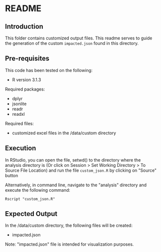 README
======

Introduction
------------
This folder contains customized output files. This readme serves to guide the generation of the custom `impacted.json` found in this directory.

Pre-requisites
--------------
This code has been tested on the following:

- R version 3.1.3

Required packages:
- dplyr
- jsonlite
- readr
- readxl

Required files:
- customized excel files in the /data/custom directory

Execution
---------
In RStudio, you can open the file, setwd() to the directory where the analysis directory is (Or click on Session > Set Working Directory > To Source File Location) and run the file `custom_json.R` by clicking on "Source" button

Alternatively, in command line, navigate to the "analysis" directory and execute the following command:

```
Rscript "custom_json.R"
```

Expected Output
---------------
In the /data/custom directory, the following files will be created:
- impacted.json

Note: "impacted.json" file is intended for visualization purposes.
